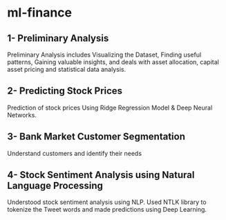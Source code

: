 # ml-finance

## 1- Preliminary Analysis

Preliminary Analysis includes Visualizing the Dataset, Finding useful patterns, Gaining valuable insights, and deals with asset allocation, capital asset pricing and statistical data analysis.

## 2- Predicting Stock Prices

Prediction of stock prices Using Ridge Regression Model & Deep Neural Networks.

## 3- Bank Market Customer Segmentation

Understand customers and identify their needs

## 4- Stock Sentiment Analysis using Natural Language Processing

Understood stock sentiment analysis using NLP. Used NTLK library to tokenize the Tweet words and made predictions using Deep Learning. 
